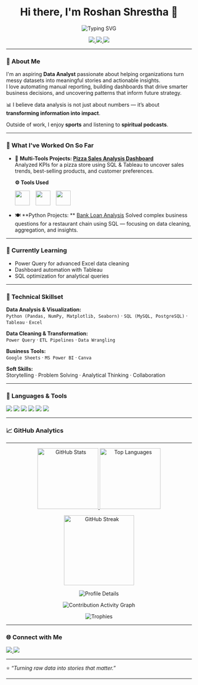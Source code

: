 <!-- 👋 Hi there, I'm Roshan Shrestha -->
<h1 align="center">Hi there, I'm Roshan Shrestha 👋</h1>
<div align="center">
  <img src="https://readme-typing-svg.herokuapp.com?font=Fira+Code&pause=1000&color=2E9EF7&center=true&vCenter=true&width=450&lines=Data+Analyst+%7C+Business+Intelligence;Turning+Data+into+Actionable+Insights;Continuous+Learning+and+Development" alt="Typing SVG" />
</div>


<p align="center">
  <a href="https://www.linkedin.com/in/roshanshrestha-data-bi/">
    <img src="https://img.shields.io/badge/LINKEDIN-CONNECT-0077B5?style=for-the-badge&logo=linkedin&logoColor=white" />
  </a>
  <a href="mailto:shrestha.roshan2@gmail.com">
    <img src="https://img.shields.io/badge/EMAIL-CONTACT-D14836?style=for-the-badge&logo=gmail&logoColor=white" />
  </a>
  <a href="https://github.com/RoshShr">
    <img src="https://img.shields.io/badge/GITHUB-VIEW_PROFILE-CC2927?style=for-the-badge&logo=github&logoColor=white" />
  </a>
</p>

---

### 🚀 About Me  

I'm an aspiring **Data Analyst** passionate about helping organizations turn messy datasets into meaningful stories and actionable insights.  
I love automating manual reporting, building dashboards that drive smarter business decisions, and uncovering patterns that inform future strategy.

📊 I believe data analysis is not just about numbers — it’s about **transforming information into impact**.  

Outside of work, I enjoy **sports** and listening to **spiritual podcasts**.

---

### 🔭 What I've Worked On So Far  

- 🥇 **Multi-Tools Projects: [Pizza Sales Analysis Dashboard](https://github.com/RoshShr/Pizza-Sales-Analysis)**  
  Analyzed KPIs for a pizza store using SQL & Tableau to uncover sales trends, best-selling products, and customer preferences.

  **⚙️ Tools Used**
    <p align="left">
    <img src="https://img.shields.io/badge/Excel-217346?style=for-the-badge&logo=microsoft-excel&logoColor=white" height="40" />
    &nbsp;&nbsp;
    <img src="https://img.shields.io/badge/MS%20SQL-CC2927?style=for-the-badge&logo=microsoft-sql-server&logoColor=white" height="40" />
    &nbsp;&nbsp;
    <img src="https://img.shields.io/badge/Tableau-E97627?style=for-the-badge&logo=tableau&logoColor=white" height="40" />
    </p>
- 🍽️ **Python Projects: **  [Bank Loan Analysis](https://github.com/RoshShr/Python-Projects---Data-Analytics/tree/main/Bank%20Loan%20Analysis)
  Solved complex business questions for a restaurant chain using SQL — focusing on data cleaning, aggregation, and insights.

---

### 🌱 Currently Learning  

- Power Query for advanced Excel data cleaning  
- Dashboard automation with Tableau  
- SQL optimization for analytical queries  

---

### 🧠 Technical Skillset  

**Data Analysis & Visualization:**  
`Python (Pandas, NumPy, Matplotlib, Seaborn)` · `SQL (MySQL, PostgreSQL)` · `Tableau` · `Excel`  

**Data Cleaning & Transformation:**  
`Power Query` · `ETL Pipelines` · `Data Wrangling`  

**Business Tools:**  
`Google Sheets` · `MS Power BI` · `Canva`  

**Soft Skills:**  
Storytelling · Problem Solving · Analytical Thinking · Collaboration  

---

### 🧰 Languages & Tools  

<p align="left">
  <img src="https://img.shields.io/badge/Python-Advanced-E97627?style=for-the-badge&logo=python&logoColor=white"/>
  <img src="https://img.shields.io/badge/MySQL/SQL%20Server-Expert-CC2927?style=for-the-badge&logo=mysql&logoColor=white"/>
  <img src="https://img.shields.io/badge/Tableau-Advanced-E97627?style=for-the-badge&logo=tableau&logoColor=white"/>
  <img src="https://img.shields.io/badge/Excel-Expert-CC2927?style=for-the-badge&logo=microsoft-excel&logoColor=white"/>
  <img src="https://img.shields.io/badge/PowerBI-Intermmediate-3776AB?style=for-the-badge&logo=powerbi&logoColor=black"/>
  <img src="https://img.shields.io/badge/Canva-Intermmediate-3776AB?style=for-the-badge&logo=canva&logoColor=white"/>
</p>

---

### 📈 GitHub Analytics  

---
<p align="center">
  <a href="https://github.com/RoshShr">
    <img height="165" src="https://github-readme-stats.vercel.app/api?username=RoshShr&show_icons=true&include_all_commits=true&count_private=true&rank_icon=github&theme=github_dark&hide_border=true&v=1" alt="GitHub Stats" />
    <img height="165" src="https://github-readme-stats.vercel.app/api/top-langs/?username=RoshShr&layout=compact&langs_count=10&hide=Jupyter%20Notebook&theme=github_dark&hide_border=true&v=1" alt="Top Languages" />
  </a>
</p>

<p align="center">
  <a href="https://git.io/streak-stats">
    <img height="190" src="https://streak-stats.demolab.com?user=RoshShr&theme=github-dark&hide_border=true&date_format=j%20M%5B%20Y%5D&mode=daily&fire=EB5454&ring=3B82F6&currStreakNum=FFFFFF&sideNums=9EC1FE&currStreakLabel=9EC1FE&sideLabels=FFFFFF&v=1" alt="GitHub Streak" />
  </a>
</p>

<!-- Profile Summary Cards (overview + repos/languages) -->
<p align="center">
  <img src="https://github-profile-summary-cards.vercel.app/api/cards/profile-details?username=RoshShr&theme=github_dark&v=1" alt="Profile Details" />
</p>


<!-- Activity Graph -->
<p align="center">
  <img src="https://github-readme-activity-graph.vercel.app/graph?username=RoshShr&theme=react-dark&hide_border=true&area=true&custom_title=Contribution%20Activity%20Graph&v=1" alt="Contribution Activity Graph" />
</p>

<!-- Trophies -->
<p align="center">
  <img src="https://github-profile-trophy.vercel.app/?username=RoshShr&theme=onestar&no-frame=true&no-bg=true&row=1&column=7&margin-w=10&margin-h=10&v=1" alt="Trophies" />
</p>


  ---
### 🌐 Connect with Me  

<p align="left">
  <a href="https://www.linkedin.com/in/roshanshrestha-data-bi/">
    <img src="https://img.shields.io/badge/LinkedIn-0077B5?style=for-the-badge&logo=linkedin&logoColor=white" />
  </a>
  <a href="mailto:shrestha.roshan2@gmail.com">
    <img src="https://img.shields.io/badge/Gmail-D14836?style=for-the-badge&logo=gmail&logoColor=white" />
  </a>
</p>

---

⭐ *“Turning raw data into stories that matter.”*  

---
